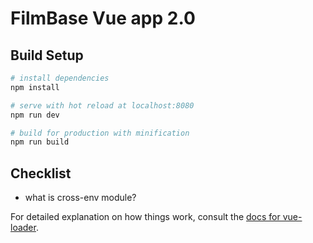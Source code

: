 # FilmBase Vue app 2.0

## Build Setup

``` bash
# install dependencies
npm install

# serve with hot reload at localhost:8080
npm run dev

# build for production with minification
npm run build
```

## Checklist

* what is cross-env module?

For detailed explanation on how things work, consult the [docs for vue-loader](http://vuejs.github.io/vue-loader).
